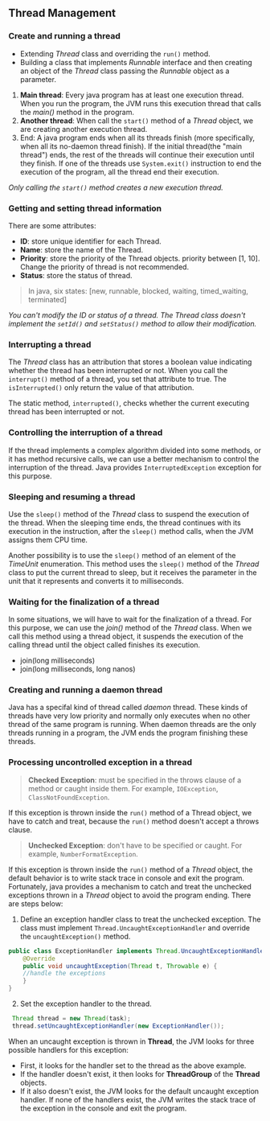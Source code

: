 ## Thread Management

### Create and running a thread

 - Extending *Thread* class and overriding the `run()` method.
 - Building a class that implements *Runnable* interface and then creating an object of the *Thread* class passing the *Runnable* object as a parameter.

 1. **Main thread**: Every java program has at least one execution thread. When you run the program, the JVM runs this execution thread that calls the *main()* method in the program.
 2. **Another thread**: When call the `start()` method of a *Thread* object, we are creating another execution thread.
 3. End: A java program ends when all its threads finish (more specifically, when all its no-daemon thread finish). If the initial thread(the "main thread") ends, the rest of the threads will continue their execution until they finish. If one of the threads use `System.exit()` instruction to end the execution of the program, all the thread end their execution.

 *Only calling the `start()` method creates a new execution thread.*

### Getting and setting thread information

There are some attributes:

- **ID**: store unique identifier for each Thread.
- **Name**: store the name of the Thread.
- **Priority**: store the priority of the Thread objects. priority between [1, 10]. Change the priority of thread is not recommended.
- **Status**: store the status of thread.

> In java, six states: [new, runnable, blocked, waiting, timed_waiting, terminated]

*You can't modify the ID or status of a thread. The Thread class doesn't implement the `setId()` and `setStatus()` method to allow their modification.*

### Interrupting a thread

The *Thread* class has an attribution that stores a boolean value indicating whether the thread has been interrupted or not.
When you call the `interrupt()` method of a thread, you set that attribute to true. The `isInterrupted()` only return the value of that attribution.

The static method, `interrupted()`, checks whether the current executing thread has been interrupted or not.

### Controlling the interruption of a thread

If the thread implements a complex algorithm divided into some methods, or it has method recursive calls, we can use a better mechanism to control the interruption of the thread. Java provides `InterruptedException` exception for this purpose.

### Sleeping and resuming a thread

Use the `sleep()` method of the *Thread* class to suspend the execution of the thread. When the sleeping time ends, the thread continues with its execution in the instruction, after the `sleep()` method calls, when the JVM assigns them CPU time.   

Another possibility is to use the `sleep()` method of an element of the *TimeUnit* enumeration. This method uses the `sleep()` method of the *Thread* class to put the current thread to sleep, but it receives the parameter in the unit that it represents and converts it to milliseconds.

### Waiting for the finalization of a thread

In some situations, we will have to wait for the finalization of a thread. For this purpose, we can use the *join()* method of the *Thread* class. When we call this method using a thread object, it suspends the execution of the calling thread until the object called finishes its execution.

- join(long milliseconds)
- join(long milliseconds, long nanos)


### Creating and running a daemon thread

Java has a specifal kind of thread called *daemon* thread. These kinds of threads have very low priority and normally only executes when no other thread of the same program is running. When daemon threads are the only threads running in a program, the JVM ends the program finishing these threads.

### Processing uncontrolled exception in a thread
> **Checked Exception**: must be specified in the throws clause of a method or caught inside them. For example, `IOException`, `ClassNotFoundException`.

If this exception is thrown inside the `run()` method of a Thread object, we have to catch and treat, because the `run()` method doesn't accept a throws clause.

> **Unchecked Exception**: don't have to be specified or caught. For example, `NumberFormatException`.

If this exception is thrown inside the `run()` method of a *Thread* object, the default behavior is to write stack trace in console and exit the program. Fortunately, java provides a mechanism to catch and treat the unchecked exceptions thrown in a *Thread* object to avoid the program ending. There are steps below:

1. Define an exception handler class to treat the unchecked exception. The class must implement `Thread.UncaughtExceptionHandler` and override the `uncaughtException()` method.

```java
public class ExceptionHandler implements Thread.UncaughtExceptionHandler {
    @Override
    public void uncaughtException(Thread t, Throwable e) {
    //handle the exceptions
    }
}
```

2. Set the exception handler to the thread.

```java
 Thread thread = new Thread(task);
 thread.setUncaughtExceptionHandler(new ExceptionHandler());
 ```

When an uncaught exception is thrown in **Thread**, the JVM looks for three possible handlers for this exception:
- First, it looks for the handler set to the thread as the above example.
- If the handler doesn't exist, it then looks for **ThreadGroup** of the **Thread** objects.
- If it also doesn't exist, the JVM looks for the default uncaught exception handler.
If none of the handlers exist, the JVM writes the stack trace of the exception in the console and exit the program.
